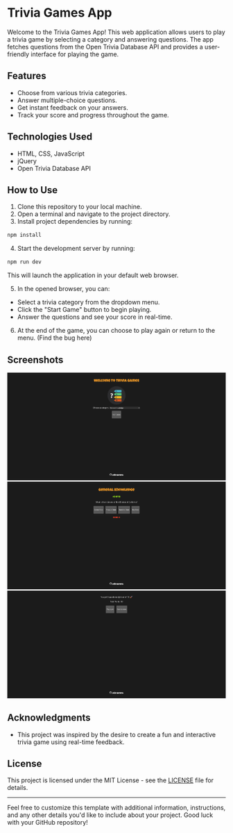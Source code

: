 # Trivia Games App

Welcome to the Trivia Games App! This web application allows users to play a trivia game by selecting a category and answering questions. The app fetches questions from the Open Trivia Database API and provides a user-friendly interface for playing the game.

## Features

- Choose from various trivia categories.
- Answer multiple-choice questions.
- Get instant feedback on your answers.
- Track your score and progress throughout the game.

## Technologies Used

- HTML, CSS, JavaScript
- jQuery
- Open Trivia Database API

## How to Use

1. Clone this repository to your local machine.
2. Open a terminal and navigate to the project directory.
3. Install project dependencies by running:

```bash
npm install
```

4. Start the development server by running:

```bash
npm run dev
```

This will launch the application in your default web browser.

5. In the opened browser, you can:

- Select a trivia category from the dropdown menu.
- Click the "Start Game" button to begin playing.
- Answer the questions and see your score in real-time.

6. At the end of the game, you can choose to play again or return to the menu. (Find the bug here)


## Screenshots

![Start Page](/sources/init.png)
![Gameplay](/sources/ingame.png)
![Results](/sources/final.png)

## Acknowledgments

- This project was inspired by the desire to create a fun and interactive trivia game using real-time feedback.

## License

This project is licensed under the MIT License - see the [LICENSE](/LICENSE) file for details.

---

Feel free to customize this template with additional information, instructions, and any other details you'd like to include about your project. Good luck with your GitHub repository!
